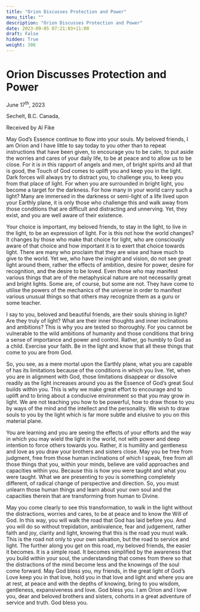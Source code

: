 ```yaml
---
title: "Orion Discusses Protection and Power"
menu_title: ""
description: "Orion Discusses Protection and Power"
date: 2023-09-05 07:21:03+11:00
draft: False
hidden: True
weight: 386
---
```

# Orion Discusses Protection and Power 

June 17<sup>th</sup>, 2023

Sechelt, B.C. Canada,

Received by Al Fike  



May God’s Essence continue to flow into your souls. My beloved friends, I am Orion and I have little to say today to you other than to repeat instructions that have been given, to encourage you to be calm, to put aside the worries and cares of your daily life, to be at peace and to allow us to be close. For it is in this rapport of angels and men, of bright spirits and all that is good, the Touch of God comes to uplift you and keep you in the light. Dark forces will always try to distract you, to challenge you, to keep you from that place of light. For when you are surrounded in bright light, you become a target for the darkness. For how many in your world carry such a light? Many are immersed in the darkness or semi-light of a life lived upon your Earthly plane, it is only those who challenge this and walk away from those conditions that are difficult and distracting and unnerving. Yet, they exist, and you are well aware of their existence. 

Your choice is important, my beloved friends, to stay in the light, to live in the light, to be an expression of light. For is this not how the world changes? It changes by those who make that choice for light, who are consciously aware of that choice and how important it is to exert that choice towards light. There are many who proclaim that they are wise and have much to give to the world. Yet we, who have the insight and vision, do not see great light around them, rather the effects of ambition, desire for power, desire for recognition, and the desire to be loved. Even those who may manifest various things that are of the metaphysical nature are not necessarily great and bright lights. Some are, of course, but some are not. They have come to utilise the powers of the mechanics of the universe in order to manifest various unusual things so that others may recognize them as a guru or some teacher. 

I say to you, beloved and beautiful friends, are their souls shining in light? Are they truly of light? What are their inner thoughts and inner inclinations and ambitions? This is why you are tested so thoroughly. For you cannot be vulnerable to the wild ambitions of humanity and those conditions that bring a sense of importance and power and control. Rather, go humbly to God as a child. Exercise your faith. Be in the light and know that all these things that come to you are from God. 
 
So, you see, as a mere mortal upon the Earthly plane, what you are capable of has its limitations because of the conditions in which you live. Yet, when you are in alignment with God, those limitations disappear or dissolve readily as the light increases around you as the Essence of God’s great Soul builds within you. This is why we make great effort to encourage and to uplift and to bring about a conducive environment so that you may grow in light. We are not teaching you how to be powerful, how to draw those to you by ways of the mind and the intellect and the personality. We wish to draw souls to you by the light which is far more subtle and elusive to you on this material plane.

You are learning and you are seeing the effects of your efforts and the way in which you may wield the light in the world, not with power and deep intention to force others towards you. Rather, it is humility and gentleness and love as you draw your brothers and sisters close. May you be free from judgment, free from those human inclinations of which I speak, free from all those things that you, within your minds, believe are valid approaches and capacities within you. Because this is how you were taught and what you were taught. What we are presenting to you is something completely different, of radical change of perspective and direction. So, you must unlearn those human things and learn about your own soul and the capacities therein that are transforming from human to Divine. 

May you come clearly to see this transformation, to walk in the light without the distractions, worries and cares, to be at peace and to know the Will of God. In this way, you will walk the road that God has laid before you. And you will do so without trepidation, ambivalence, fear and judgement, rather faith and joy, clarity and light, knowing that this is the road you must walk. This is the road not only to your own salvation, but the road to service and light. The further along you get on this road, my beloved friends, the easier it becomes. It is a simple road. It becomes simplified by the awareness that you build within your soul, the understanding that comes from there so that the distractions of the mind become less and the knowings of the soul come forward. May God bless you, my friends, in the great light of God’s Love keep you in that love, hold you in that love and light and where you are at rest, at peace and with the depths of knowing, bring to you wisdom, gentleness, expansiveness and love. God bless you. I am Orion and I love you, dear and beloved brothers and sisters, cohorts in a great adventure of service and truth. God bless you.